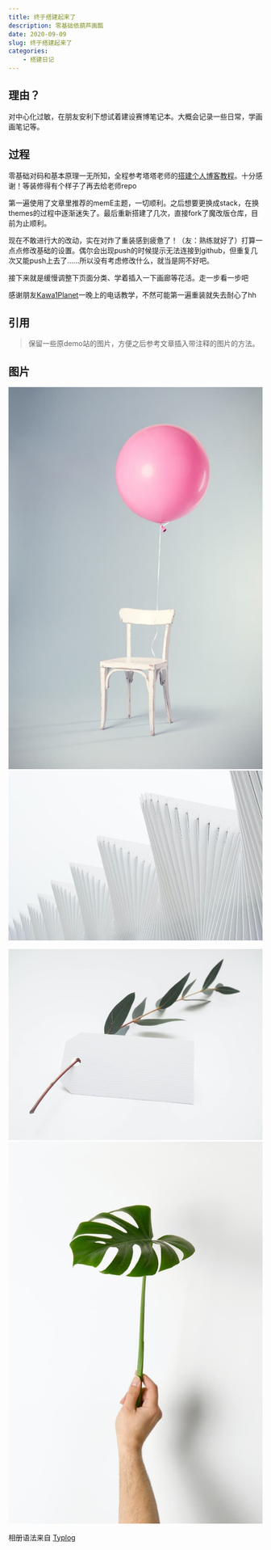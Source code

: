 ```yaml
---
title: 终于搭建起来了
description: 零基础依葫芦画瓢
date: 2020-09-09
slug: 终于搭建起来了
categories:
    - 搭建日记
---
```

## 理由？

对中心化过敏，在朋友安利下想试着建设赛博笔记本。大概会记录一些日常，学画画笔记等。

## 过程

零基础对码和基本原理一无所知，全程参考塔塔老师的[搭建个人博客教程](https://mantyke.icu/posts/2021/hugo-build-blog/)。十分感谢！等装修得有个样子了再去给老师repo

第一遍使用了文章里推荐的memE主题，一切顺利。之后想要更换成stack，在换themes的过程中逐渐迷失了。最后重新搭建了几次，直接fork了魔改版仓库，目前为止顺利。

现在不敢进行大的改动，实在对炸了重装感到疲惫了！（友：熟练就好了）打算一点点修改基础的设置。偶尔会出现push的时候提示无法连接到github，但重复几次又能push上去了……所以没有考虑修改什么，就当是网不好吧。

接下来就是缓慢调整下页面分类、学着插入一下画廊等花活。走一步看一步吧

感谢朋友[Kawa1Planet](https://kawa1planet.fun/)一晚上的电话教学，不然可能第一遍重装就失去耐心了hh

## 引用

> 保留一些原demo站的图片，方便之后参考文章插入带注释的图片的方法。

## 图片

![Photo by Florian Klauer on Unsplash](florian-klauer-nptLmg6jqDo-unsplash.jpg)  ![Photo by Luca Bravo on Unsplash](luca-bravo-alS7ewQ41M8-unsplash.jpg) 

![Photo by Helena Hertz on Unsplash](helena-hertz-wWZzXlDpMog-unsplash.jpg)  ![Photo by Hudai Gayiran on Unsplash](hudai-gayiran-3Od_VKcDEAA-unsplash.jpg)


相册语法来自 [Typlog](https://typlog.com/)